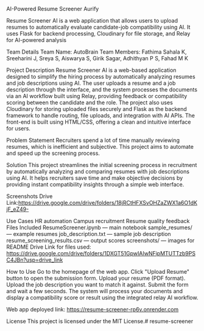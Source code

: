 AI-Powered Resume Screener Aurify

Resume Screener AI is a web application that allows users to upload resumes to automatically evaluate candidate-job compatibility using AI. It uses Flask for backend processing, Cloudinary for file storage, and Relay for AI-powered analysis

Team Details Team Name: AutoBrain Team Members: Fathima Sahala K, Sreeharini J, Sreya S, Aiswarya S, Girik Sagar, Adhithyan P S, Fahad M K

Project Description Resume Screener AI is a web-based application designed to simplify the hiring process by automatically analyzing resumes and job descriptions using AI. The user uploads a resume and a job description through the interface, and the system processes the documents via an AI workflow built using Relay, providing feedback or compatibility scoring between the candidate and the role. The project also uses Cloudinary for storing uploaded files securely and Flask as the backend framework to handle routing, file uploads, and integration with AI APIs. The front-end is built using HTML/CSS, offering a clean and intuitive interface for users.

Problem Statement Recruiters spend a lot of time manually reviewing resumes, which is inefficient and subjective. This project aims to automate and speed up the screening process.

Solution This project streamlines the initial screening process in recruitment by automatically analyzing and comparing resumes with job descriptions using AI. It helps recruiters save time and make objective decisions by providing instant compatibility insights through a simple web interface.

Screenshots Drive Link:https://drive.google.com/drive/folders/18jRCtHFXSvOHZaZWX1a6O1dKjF_eZ49-

Use Cases HR automation Campus recruitment Resume quality feedback Files Included ResumeScreener.ipynb — main notebook sample_resumes/ — example resumes job_description.txt — sample job description resume_screening_results.csv — output scores screenshots/ — images for README Drive Link for files used: https://drive.google.com/drive/folders/1DXGT51GpwIAIwNFipMTUTTzb9PSC4JBn?usp=drive_link

How to Use Go to the homepage of the web app. Click "Upload Resume" button to open the submission form. Upload your resume (PDF format). Upload the job description you want to match it against. Submit the form and wait a few seconds. The system will process your documents and display a compatibility score or result using the integrated relay AI workflow.

Web app deployed link: https://resume-screener-rp6v.onrender.com

License This project is licensed under the MIT License.# resume-screener
